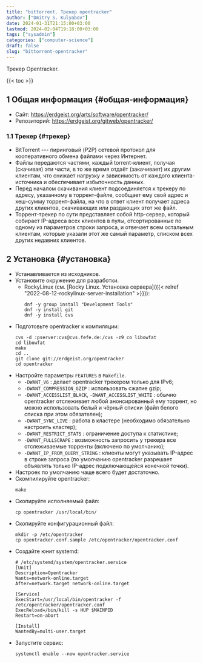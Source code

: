```yaml
---
title: "bittorrent. Трекер opentracker"
author: ["Dmitry S. Kulyabov"]
date: 2024-01-31T21:15:00+03:00
lastmod: 2024-02-04T19:18:00+03:00
tags: ["sysadmin"]
categories: ["computer-science"]
draft: false
slug: "bittorrent-opentracker"
---
```


Трекер Opentracker.

<!--more-->

{{< toc >}}


## <span class="section-num">1</span> Общая информация {#общая-информация}

-   Сайт: <https://erdgeist.org/arts/software/opentracker/>
-   Репозиторий: <https://erdgeist.org/gitweb/opentracker/>


### <span class="section-num">1.1</span> Трекер {#трекер}

-   BitTorrent --- пиринговый (P2P) сетевой протокол для кооперативного обмена файлами через Интернет.
-   Файлы передаются частями, каждый torrent-клиент, получая (скачивая) эти части, в то же время отдаёт (закачивает) их другим клиентам, что снижает нагрузку и зависимость от каждого клиента-источника и обеспечивает избыточность данных.
-   Перед началом скачивания клиент подсоединяется к трекеру по адресу, указанному в торрент-файле, сообщает ему свой адрес и хеш-сумму торрент-файла, на что в ответ клиент получает адреса других клиентов, скачивающих или раздающих этот же файл.
-   Торрент-трекер по сути представляет собой http-сервер, который собирает IP-адреса всех клиентов в пулы, отсортированные по одному из параметров строки запроса, и отвечает всем остальным клиентам, которые указали этот же самый параметр, списком всех других недавних клиентов.


## <span class="section-num">2</span> Установка {#установка}

-   Устанавливается из исходников.
-   Установите окружение для разработки.
    -   RockyLinux (см. [Rocky Linux. Установка сервера]({{< relref "2022-08-12-rockylinux-server-installation" >}})):
        ```shell
        dnf -y group install "Development Tools"
        dnf -y install git
        dnf -y install cvs
        ```
-   Подготовьте opentracker к компиляции:
    ```shell
    cvs -d :pserver:cvs@cvs.fefe.de:/cvs -z9 co libowfat
    cd libowfat
    make
    cd ..
    git clone git://erdgeist.org/opentracker
    cd opentracker
    ```
-   Настройте параметры `FEATURES` в `Makefile`.
    -   `-DWANT_V6` : делает opentracker трекером только для IPv6;
    -   `-DWANT_COMPRESSION_GZIP` : использовать сжатие gzip;
    -   `-DWANT_ACCESSLIST_BLACK`, `-DWANT_ACCESSLIST_WHITE` : обычно opentracker отслеживает любой анонсированный ему торрент, но можно использовать белый и чёрный списки (файл белого списка при этом обязателен);
    -   `-DWANT_SYNC_LIVE` : работа в кластере (необходимо обязательно настроить кластер);
    -   `-DWANT_RESTRICT_STATS` : ограничение доступа к статистике;
    -   `-DWANT_FULLSCRAPE` : возможность запросить у трекера все отслеживаемые торренты (включено по умолчанию);
    -   `-DWANT_IP_FROM_QUERY_STRING` : клиенты могут указывать IP-адрес в строке запроса (по умолчанию opentracker разрешает объявлять только IP-адрес подключающейся конечной точки).
-   Настроек по умолчанию чаще всего будет достаточно.
-   Скомпилируйте opentracker:
    ```shell
    make
    ```
-   Скопируйте исполняемый файл:
    ```shell
    cp opentracker /usr/local/bin/
    ```
-   Скопируйте конфигурационный файл:
    ```shell
    mkdir -p /etc/opentracker
    cp opentracker.conf.sample /etc/opentracker/opentracker.conf
    ```
-   Создайте юнит systemd:
    ```conf-unix
    # /etc/systemd/system/opentracker.service
    [Unit]
    Description=Opentracker
    Wants=network-online.target
    After=network.target network-online.target

    [Service]
    ExecStart=/usr/local/bin/opentracker -f /etc/opentracker/opentracker.conf
    ExecReload=/bin/kill -s HUP $MAINPID
    Restart=on-abort

    [Install]
    WantedBy=multi-user.target
    ```
-   Запустите сервис:
    ```shell
    systemctl enable --now opentracker.service
    ```
